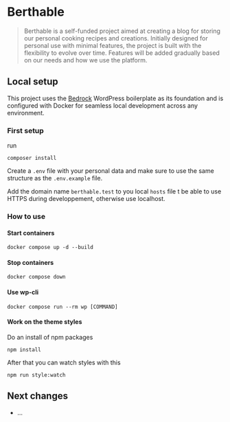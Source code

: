 # Berthable

> Berthable is a self-funded project aimed at creating a blog for storing our personal cooking recipes and creations. Initially designed for personal use with minimal features, the project is built with the flexibility to evolve over time. Features will be added gradually based on our needs and how we use the platform.

## Local setup

This project uses the [Bedrock](https://roots.io/bedrock/) WordPress boilerplate as its foundation and is configured with Docker for seamless local development across any environment.

### First setup

run

```
composer install
```

Create a `.env` file with your personal data and make sure to use the same structure as the `.env.example` file.

Add the domain name `berthable.test` to you local `hosts` file t be able to use HTTPS during developpement, otherwise use localhost.

### How to use

#### Start containers

```
docker compose up -d --build
```

#### Stop containers

```
docker compose down
```

#### Use wp-cli

```
docker compose run --rm wp [COMMAND]
```

#### Work on the theme styles

Do an install of npm packages

```
npm install
```

After that you can watch styles with this

```
npm run style:watch
```

## Next changes

- ...